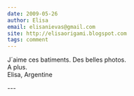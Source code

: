 ```yaml
---
date: 2009-05-26
author: Elisa
email: elisanievas@gmail.com
site: http://elisaorigami.blogspot.com
tags: comment
---
```


<p>J´aime ces batiments. Des belles photos.<br />
A plus.<br />
Elisa, Argentine</p>
---